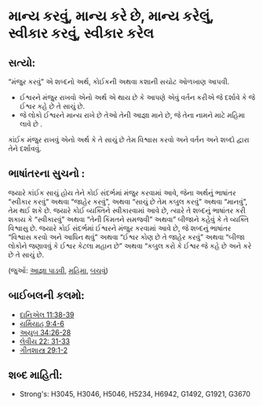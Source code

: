 # માન્ય કરવું, માન્ય કરે છે, માન્ય કરેલું, સ્વીકાર કરવું, સ્વીકાર કરેલ 

## સત્યો:

“મંજુર કરવું” એ શબ્દનો અર્થ, કોઈકની અથવા કશાની સચોટ ઓળખાણ આપવી.

* ઈશ્વરને મંજુર રાખવો એનો અર્થ એ થાય છે કે આપણે એવું વર્તન કરીએ જે દર્શાવે કે જે ઈશ્વર કહે છે તે સાચું છે.
* જે લોકો ઈશ્વરને માન્ય રાખે છે તેઓ તેની આજ્ઞા માને છે, જે તેના નામને માટે મહિમા લાવે છે .

કાંઈક મંજુર રાખવું એનો અર્થ કે તે સાચું છે તેમ વિશ્વાસ કરવો અને વર્તન અને શબ્દો દ્વારા તેને દર્શાવવું.

## ભાષાંતરના સુચનો : 

જયારે કાંઈક સાચું હોય તેને કોઈ સંદર્ભમાં મંજુર કરવામાં આવે, જેના અર્થનું ભાષાંતર “સ્વીકાર કરવું“ અથવા “જાહેર કરવું”, અથવા “સાચું છે તેમ કબુલ કરવું” અથવા “માનવું”, તેમ થઈ શકે છે.
જયારે કોઈ વ્યક્તિને સ્વીકારવામાં આવે છે, ત્યારે તે શબ્દનું ભાષાંતર કરી શકાય કે “સ્વીકારવું”  અથવા “તેની કિંમતને સમજવી” અથવા” બીજાને કહેવું કે તે વ્યક્તિ વિશ્વાસુ છે.
જયારે કોઈ સંદર્ભમાં ઈશ્વરને મંજુર કરવામાં આવે છે, જે શબ્દનું ભાષાંતર “વિશ્વાસ કરવો અને આધિન થવું” અથવા “ઈશ્વર કોણ છે તે જાહેર કરવું” અથવા “બીજા લોકોને જણાવવું કે ઈશ્વર કેટલા મહાન છે” અથવા “કબુલ કરો કે ઈશ્વર જે કહે છે અને કરે છે તે સાચું છે.

(જુઓં: [આજ્ઞા પાડવી](../other/obey.md), [મહિમા](../kt/glory.md), [બચવું](../kt/save.md))

## બાઈબલની કલમો: 

* [દાનિએલ 11:38-39](rc://gu/tn/help/dan/11/38)
* [યર્મિયાહ 9:4-6](rc://gu/tn/help/jer/09/04)
* [અયુબ 34:26-28](rc://gu/tn/help/job/34/26)
* [લેવીય 22: 31-33](rc://gu/tn/help/lev/22/31)
* [ગીતશાસ્ત્ર 29:1-2](rc://gu/tn/help/psa/029/001)

## શબ્દ માહિતી: 

* Strong's: H3045, H3046, H5046, H5234, H6942, G1492, G1921, G3670
